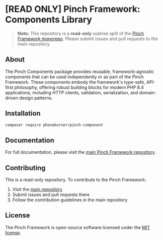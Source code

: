 # [READ ONLY] Pinch Framework: Components Library

> **Note:** This repository is a **read-only** subtree split of
> the [Pinch Framework monorepo](https://github.com/phoneburner/pinch). Please submit issues and pull requests
> to the main repository.

## About

The Pinch Components package provides reusable, framework-agnostic components that can be used independently or as part
of the Pinch Framework. These components embody the framework's type-safe, API-first philosophy, offering robust
building blocks for modern PHP 8.4 applications, including HTTP clients, validation, serialization, and domain-driven
design patterns.

## Installation

```bash
composer require phoneburner/pinch-component
```

## Documentation

For full documentation, please visit
the [main Pinch Framework repository](https://github.com/phoneburner/pinch).

## Contributing

This is a read-only repository. To contribute to the Pinch Framework:

1. Visit the [main repository](https://github.com/phoneburner/pinch)
2. Submit issues and pull requests there
3. Follow the contribution guidelines in the main repository

## License

The Pinch Framework is open-source software licensed under
the [MIT license](https://github.com/phoneburner/pinch/blob/main/LICENSE).
